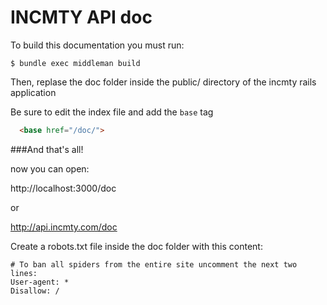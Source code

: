 # INCMTY API doc

To build this documentation you must run:

```shell
$ bundle exec middleman build
```

Then, replase the doc folder inside the public/ directory of the incmty rails application

Be sure to edit the index file and add the `base` tag

```html
  <base href="/doc/">
```

###And that's all!

now you can open:

http://localhost:3000/doc

or

http://api.incmty.com/doc

Create a robots.txt file inside the doc folder with this content:

```
# To ban all spiders from the entire site uncomment the next two lines:
User-agent: *
Disallow: /
```